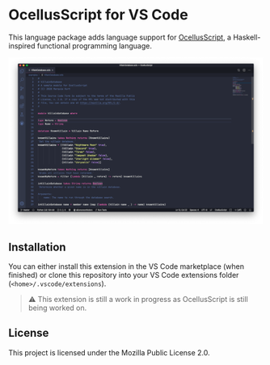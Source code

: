 # OcellusScript for VS Code

This language package adds language support for [OcellusScript](https://github.com/alicerunsonfedora/ocellusscript), a Haskell-inspired functional programming language.

![Example Screenshot](./assets/screenshot.png)

## Installation

You can either install this extension in the VS Code marketplace (when finished) or clone this repository into your VS Code extensions folder (`<home>/.vscode/extensions`).

> ⚠️ This extension is still a work in progress as OcellusScript is still being worked on.

## License
This project is licensed under the Mozilla Public License 2.0.